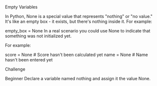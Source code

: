 Empty Variables

In Python, None is a special value that represents "nothing" or "no value." It's like an empty box - it exists, but there's nothing inside it. For example:

empty_box = None
In a real scenario you could use None to indicate that something was not initialized yet.

For example:

score = None  # Score hasn't been calculated yet
name = None   # Name hasn't been entered yet 

Challenge

Beginner
Declare a variable named nothing and assign it the value None.
